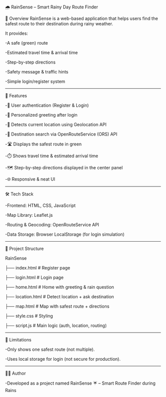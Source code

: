 🌧️ RainSense – Smart Rainy Day Route Finder

📌 Overview
RainSense is a web-based application that helps users find the safest route to their destination during rainy weather.

It provides:

-A safe (green) route

-Estimated travel time & arrival time

-Step-by-step directions

-Safety message & traffic hints

-Simple login/register system
_____________________________________________________________________________________________________________________________________________________________________________
🚀 Features

-🔑 User authentication (Register & Login)

-👋 Personalized greeting after login

-📍 Detects current location using Geolocation API

-🎯 Destination search via OpenRouteService (ORS) API

-🛣️ Displays the safest route in green

-⏱️ Shows travel time & estimated arrival time

-🗺️ Step-by-step directions displayed in the center panel

-🌐 Responsive & neat UI
_____________________________________________________________________________________________________________________________________________________________________________
🛠️ Tech Stack

-Frontend: HTML, CSS, JavaScript

-Map Library: Leaflet.js

-Routing & Geocoding: OpenRouteService API

-Data Storage: Browser LocalStorage (for login simulation)
_____________________________________________________________________________________________________________________________________________________________________________
📂 Project Structure

RainSense

├── index.html        # Register page

├── login.html        # Login page

├── home.html         # Home with greeting & rain question

├── location.html     # Detect location + ask destination

├── map.html          # Map with safest route + directions

├── style.css         # Styling

├── script.js         # Main logic (auth, location, routing)
______________________________________________________________________________________________________________________________________________________________________________
🚧 Limitations

-Only shows one safest route (not multiple).

-Uses local storage for login (not secure for production).
______________________________________________________________________________________________________________________________________________________________________________
👩‍💻 Author

-Developed as a project named RainSense ☔ – Smart Route Finder during Rains
